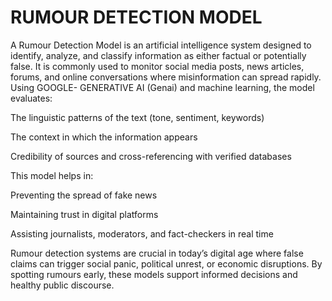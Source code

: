 # RUMOUR DETECTION MODEL
A Rumour Detection Model is an artificial intelligence system designed to identify, analyze, and classify information as either factual or potentially false. It is commonly used to monitor social media posts, news articles, forums, and online conversations where misinformation can spread rapidly.
Using GOOGLE- GENERATIVE AI (Genai) and machine learning, the model evaluates:

The linguistic patterns of the text (tone, sentiment, keywords)

The context in which the information appears

Credibility of sources and cross-referencing with verified databases

This model helps in:

Preventing the spread of fake news

Maintaining trust in digital platforms

Assisting journalists, moderators, and fact-checkers in real time

Rumour detection systems are crucial in today’s digital age where false claims can trigger social panic, political unrest, or economic disruptions. By spotting rumours early, these models support informed decisions and healthy public discourse.

